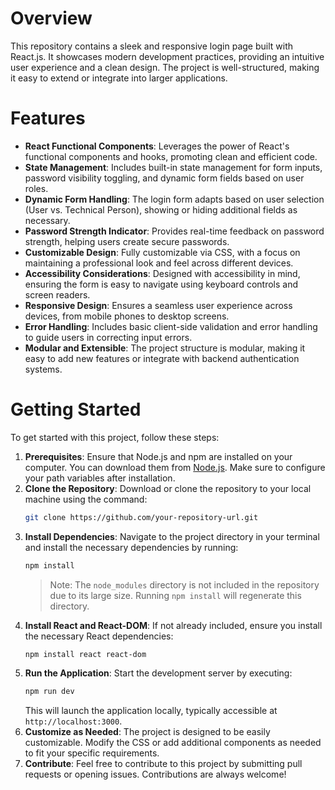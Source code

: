 # Overview
This repository contains a sleek and responsive login page built with React.js. It showcases modern development practices, providing an intuitive user experience and a clean design. The project is well-structured, making it easy to extend or integrate into larger applications.

# Features
- **React Functional Components**: Leverages the power of React's functional components and hooks, promoting clean and efficient code.
- **State Management**: Includes built-in state management for form inputs, password visibility toggling, and dynamic form fields based on user roles.
- **Dynamic Form Handling**: The login form adapts based on user selection (User vs. Technical Person), showing or hiding additional fields as necessary.
- **Password Strength Indicator**: Provides real-time feedback on password strength, helping users create secure passwords.
- **Customizable Design**: Fully customizable via CSS, with a focus on maintaining a professional look and feel across different devices.
- **Accessibility Considerations**: Designed with accessibility in mind, ensuring the form is easy to navigate using keyboard controls and screen readers.
- **Responsive Design**: Ensures a seamless user experience across devices, from mobile phones to desktop screens.
- **Error Handling**: Includes basic client-side validation and error handling to guide users in correcting input errors.
- **Modular and Extensible**: The project structure is modular, making it easy to add new features or integrate with backend authentication systems.

# Getting Started
To get started with this project, follow these steps:

1. **Prerequisites**: Ensure that Node.js and npm are installed on your computer. You can download them from [Node.js](https://nodejs.org/). Make sure to configure your path variables after installation.
2. **Clone the Repository**: Download or clone the repository to your local machine using the command:
   ```bash
   git clone https://github.com/your-repository-url.git
   ```
3. **Install Dependencies**: Navigate to the project directory in your terminal and install the necessary dependencies by running:
   ```bash
   npm install
   ```
   > Note: The `node_modules` directory is not included in the repository due to its large size. Running `npm install` will regenerate this directory.
4. **Install React and React-DOM**: If not already included, ensure you install the necessary React dependencies:
   ```bash
   npm install react react-dom
   ```
5. **Run the Application**: Start the development server by executing:
   ```bash
   npm run dev
   ```
   This will launch the application locally, typically accessible at `http://localhost:3000`.
6. **Customize as Needed**: The project is designed to be easily customizable. Modify the CSS or add additional components as needed to fit your specific requirements.
7. **Contribute**: Feel free to contribute to this project by submitting pull requests or opening issues. Contributions are always welcome!

